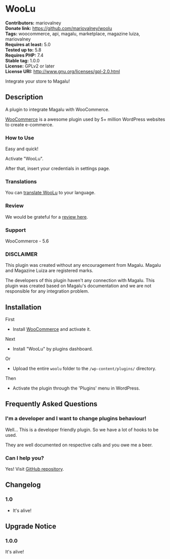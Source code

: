 # WooLu #
**Contributors:** mariovalney  
**Donate link:** https://github.com/mariovalney/woolu  
**Tags:** woocommerce, api, magalu, marketplace, magazine luiza, mariovalney  
**Requires at least:** 5.0  
**Tested up to:** 5.8  
**Requires PHP:** 7.4  
**Stable tag:** 1.0.0  
**License:** GPLv2 or later  
**License URI:** http://www.gnu.org/licenses/gpl-2.0.html  

Integrate your store to Magalu!

## Description ##

A plugin to integrate Magalu with WooCommerce.

[WooCommerce](https://wordpress.org/plugins/woocommerce/ "Install it first, of course") is a awesome plugin used by 5+ million WordPress websites to create e-commerce.

### How to Use ###

Easy and quick!

Activate "WooLu".

After that, insert your credentials in settings page.

### Translations ###

You can [translate WooLu](https://translate.wordpress.org/projects/wp-plugins/woolu) to your language.

### Review ###

We would be grateful for a [review here](https://wordpress.org/support/plugin/woolu/reviews/).

### Support ###

WooCommerce - 5.6

### DISCLAIMER ###

This plugin was created without any encouragement from Magalu. Magalu and Magazine Luiza are registered marks.

The developers of this plugin haven't any connection with Magalu. This plugin was created based on Magalu's documentation and we are not responsible for any integration problem.

## Installation ##

First

* Install [WooCommerce](https://wordpress.org/plugins/woocommerce/) and activate it.

Next

* Install "WooLu" by plugins dashboard.

Or

* Upload the entire `woolu` folder to the `/wp-content/plugins/` directory.

Then

* Activate the plugin through the 'Plugins' menu in WordPress.

## Frequently Asked Questions ##

### I'm a developer and I want to change plugins behaviour! ###

Well... This is a developer friendly plugin. So we have a lot of hooks to be used.

They are well documented on respective calls and you owe me a beer.

### Can I help you? ###

Yes! Visit [GitHub repository](https://github.com/mariovalney/woolu).

## Changelog ##

### 1.0 ###

* It's alive!

## Upgrade Notice ##

### 1.0.0 ###

It's alive!
